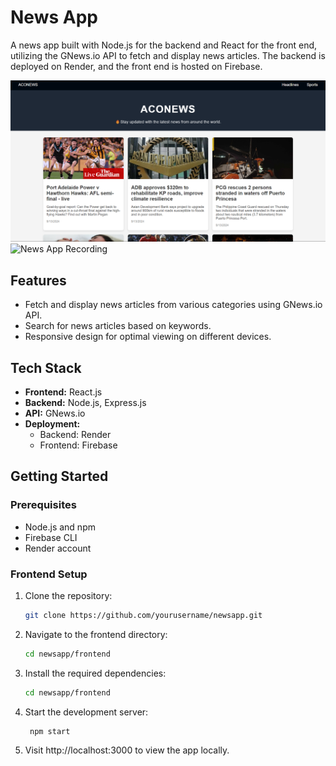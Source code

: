# News App

A news app built with Node.js for the backend and React for the front end, utilizing the GNews.io API to fetch and display news articles. The backend is deployed on Render, and the front end is hosted on Firebase.

![News App Screenshot](https://github.com/shanu9144/AcoNews/blob/master/Screenshot%202024-09-13%20162304.png)  
![News App Recording](https://example.com/path/to/screenshot.png) 

## Features

- Fetch and display news articles from various categories using GNews.io API.
- Search for news articles based on keywords.
- Responsive design for optimal viewing on different devices.

## Tech Stack

- **Frontend:** React.js
- **Backend:** Node.js, Express.js
- **API:** GNews.io
- **Deployment:**
  - Backend: Render
  - Frontend: Firebase

## Getting Started

### Prerequisites

- Node.js and npm
- Firebase CLI
- Render account

### Frontend Setup

1. Clone the repository:

   ```bash
   git clone https://github.com/yourusername/newsapp.git

2. Navigate to the frontend directory:
   
   ```bash
   cd newsapp/frontend
3. Install the required dependencies:
   
    ```bash
    cd newsapp/frontend
4. Start the development server:
 
   
   ```bash
    npm start
5.  Visit http://localhost:3000 to view the app locally.
